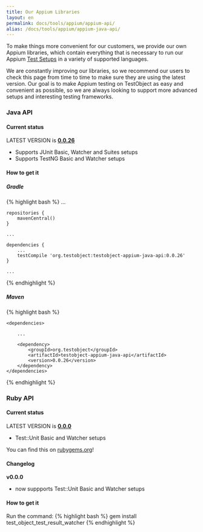 ```yaml
---
title: Our Appium Libraries
layout: en
permalink: docs/tools/appium/appium-api/
alias: /docs/tools/appium/appium-java-api/
---
```


To make things more convenient for our customers, we provide our own Appium libraries, which contain everything that is necessary to run our Appium [Test Setups](/docs/tools/appium/setups/) in a variety of supported languages.

We are constantly improving our libraries, so we recommend our users to check this page from time to time to make sure they are using the latest version. Our goal is to make Appium testing on TestObject as easy and convenient as possible, so we are always looking to support more advanced setups and interesting testing frameworks.

<h3>Java API</h3>

<h4>Current status</h4>

LATEST VERSION is <a href="https://github.com/testobject/testobject-appium-java-api"><strong>0.0.26</strong></a>

* Supports JUnit Basic, Watcher and Suites setups
* Supports TestNG Basic and Watcher setups

<h4>How to get it</h4>
<h5>Gradle</h5>
{% highlight bash %}
    ...

    repositories {
        mavenCentral()
    }

    ...

    dependencies {
        ...
        testCompile 'org.testobject:testobject-appium-java-api:0.0.26'
    }

    ...
{% endhighlight %}

<h5>Maven</h5>
{% highlight bash %}
<project ...>

    <dependencies>

        ...

        <dependency>
            <groupId>org.testobject</groupId>
            <artifactId>testobject-appium-java-api</artifactId>
            <version>0.0.26</version>
        </dependency>
    </dependencies>

</project>
{% endhighlight %}

<h3>Ruby API</h3>

<h4>Current status</h4>

LATEST VERSION is <a href="https://github.com/testobject/testobject-appium-ruby-api"><strong>0.0.0</strong></a>

* Test::Unit Basic and Watcher setups

You can find this on [rubygems.org](https://rubygems.org/gems/test_object_test_result_watcher)!

<h4>Changelog</h4>

<strong>v0.0.0</strong>

* now suppports Test::Unit Basic and Watcher setups

<h4>How to get it</h4>
Run the command:
{% highlight bash %}
gem install test_object_test_result_watcher
{% endhighlight %}
